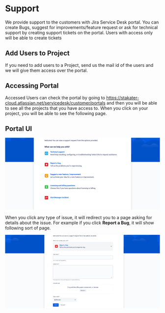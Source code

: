 # Support

We provide support to the customers with Jira Service Desk portal. You can create Bugs, suggest for improvements/feature request or ask for technical support by creating support tickets on the portal. Users with access only will be able to create tickets

## Add Users to Project

If you need to add users to a Project, send us the mail id of the users and we will give them access over the portal.

## Accessing Portal

Accessed Users can check the portal by going to <https://stakater-cloud.atlassian.net/servicedesk/customer/portals> and then you will be able to see all the projects that you have access to. When you click on your project, you will be able to see the following page.

## Portal UI

![Portal](./images/service-desk.png)

When you click any type of issue, it will redirect you to a page asking for details about the issue. For example if you click **Report a Bug**, it will show following sort of page.

![Ticket](./images/issue-details.png)
